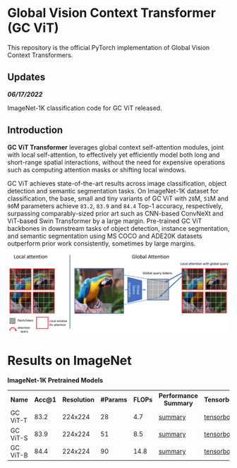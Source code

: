 # Global Vision Context Transformer (GC ViT)

This repository is the official PyTorch implementation of Global Vision Context
Transformers.


## Updates
***06/17/2022***

ImageNet-1K classification code for GC ViT released.

## Introduction

**GC ViT Transformer** leverages global context self-attention modules, joint with local self-attention, to effectively yet efficiently model both long and short-range spatial interactions, without the need for expensive 
operations such as computing attention masks or shifting local windows.

GC ViT  achieves state-of-the-art results across image classification, object detection and semantic segmentation tasks. On ImageNet-1K dataset for classification, the base, small and tiny variants of GC ViT with `28`M, `51`M and `90`M parameters achieve `83.2`, `83.9` and `84.4` Top-1 accuracy, respectively, surpassing comparably-sized prior art such as CNN-based ConvNeXt and ViT-based Swin Transformer by a large margin. Pre-trained GC ViT backbones in downstream tasks of object detection, instance segmentation, 
and semantic segmentation using MS COCO and ADE20K datasets outperform prior work consistently, sometimes by large margins.

![teaser](./assets/attention.png)

# Results on ImageNet

**ImageNet-1K Pretrained Models**

<table>
  <tr>
    <th>Name</th>
    <th>Acc@1</th>
    <th>Resolution</th>
    <th>#Params</th>
    <th>FLOPs</th>
    <th>Performance Summary</th>
    <th>Tensorboard</th>
    <th>Download </th>
  </tr>
<tr>
    <td>GC ViT-T</td>
    <td>83.2</td>
    <td>224x224</td>
    <td>28</td>
    <td>4.7</td>
    <td><a href="https://drive.google.com/file/d/1FkuzQPMS5hIKrNtvP0KUpWENWIUmUCgD/view?usp=sharing">summary</a></td>
    <td><a href="https://tensorboard.dev/experiment/z3JpGy29T0awoDlRofeLPA">tensorboard</a></td>
    <td><a href="https://add_to_model">model</a></td>
</tr>

<tr>
    <td>GC ViT-S</td>
    <td>83.9</td>
    <td>224x224</td>
    <td>51</td>
    <td>8.5</td>
    <td><a href="https://drive.google.com/file/d/1--l6JycRAOu0HKJLJzpSe3gT7SyLpAkr/view?usp=sharing">summary</a></td>
    <td><a href="https://tensorboard.dev/experiment/YRDDGcYwTrWddlrp0zzX8w">tensorboard</a></td>
    <td><a href="https://add_to_model">model</a></td>
</tr>

<tr>
    <td>GC ViT-B</td>
    <td>84.4</td>
    <td>224x224</td>
    <td>90</td>
    <td>14.8</td>
    <td><a href="https://drive.google.com/file/d/167gxKLksnyQ9YMH6reGInKOiWAWWZuQ0/view?usp=sharing">summary</a></td>
    <td><a href="https://tensorboard.dev/experiment/qaLWmWiLRBOcBNgeUanLMg">tensorboard</a></td>
    <td><a href="https://add_to_model">model</a></td>
</tr>

</table>

